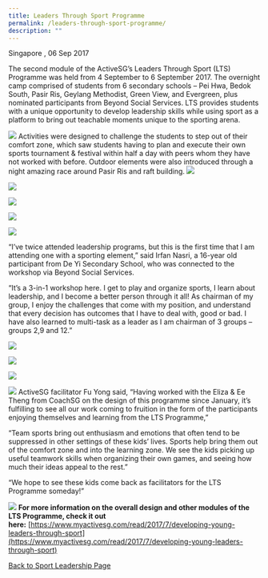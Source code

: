 ```yaml
---
title: Leaders Through Sport Programme
permalink: /leaders-through-sport-programme/
description: ""
---
```

Singapore , 06 Sep 2017

The second module of the ActiveSG’s Leaders Through Sport (LTS) Programme was held from 4 September to 6 September 2017. The overnight camp comprised of students from 6 secondary schools – Pei Hwa, Bedok South, Pasir Ris, Geylang Methodist, Green View, and Evergreen, plus nominated participants from Beyond Social Services. LTS provides students with a unique opportunity to develop leadership skills while using sport as a platform to bring out teachable moments unique to the sporting arena.

![](/images/Sport%20Leadership%20Latest/Leaders%20Through%20Sport/DSCF1061.jpeg)
Activities were designed to challenge the students to step out of their comfort zone, which saw students having to plan and execute their own sports tournament & festival within half a day with peers whom they have not worked with before. Outdoor elements were also introduced through a night amazing race around Pasir Ris and raft building.
![](/images/Sport%20Leadership%20Latest/Leaders%20Through%20Sport/Rafting_10.jpeg)

![](/images/Sport%20Leadership%20Latest/Leaders%20Through%20Sport/Rafting_1.jpeg)

![](/images/Sport%20Leadership%20Latest/Leaders%20Through%20Sport/Rafting_4.jpeg)

![](/images/Sport%20Leadership%20Latest/Leaders%20Through%20Sport/Night_Walk_6.jpeg)

![](/images/Sport%20Leadership%20Latest/Leaders%20Through%20Sport/Night_Walk_5.jpeg)

“I’ve twice attended leadership programs, but this is the first time that I am attending one with a sporting element,” said Irfan Nasri, a 16-year old participant from De Yi Secondary School, who was connected to the workshop via Beyond Social Services. 

“It’s a 3-in-1 workshop here. I get to play and organize sports, I learn about leadership, and I become a better person through it all! As chairman of my group, I enjoy the challenges that come with my position, and understand that every decision has outcomes that I have to deal with, good or bad. I have also learned to multi-task as a leader as I am chairman of 3 groups – groups 2,9 and 12.”

![](/images/Sport%20Leadership%20Latest/Leaders%20Through%20Sport/Event_2.jpeg)

![](/images/Sport%20Leadership%20Latest/Leaders%20Through%20Sport/Event_9.jpeg)

![](/images/Sport%20Leadership%20Latest/Leaders%20Through%20Sport/Event_10.jpeg)

![](/images/Sport%20Leadership%20Latest/Leaders%20Through%20Sport/Event_12.jpeg)
ActiveSG facilitator Fu Yong said, “Having worked with the Eliza & Ee Theng from CoachSG on the design of this programme since January, it’s fulfilling to see all our work coming to fruition in the form of the participants enjoying themselves and learning from the LTS Programme,” 

“Team sports bring out enthusiasm and emotions that often tend to be suppressed in other settings of these kids’ lives. Sports help bring them out of the comfort zone and into the learning zone. We see the kids picking up useful teamwork skills when organizing their own games, and seeing how much their ideas appeal to the rest.”

“We hope to see these kids come back as facilitators for the LTS Programme someday!”

![](/images/Sport%20Leadership%20Latest/Leaders%20Through%20Sport/z_Finale.jpeg)
**For more information on the overall design and other modules of the LTS Programme, check it out here:** [https://www.myactivesg.com/read/2017/7/developing-young-leaders-through-sport](https://www.myactivesg.com/read/2017/7/developing-young-leaders-through-sport)

[Back to Sport Leadership Page](/sports-education/sports-leadership/latest/)